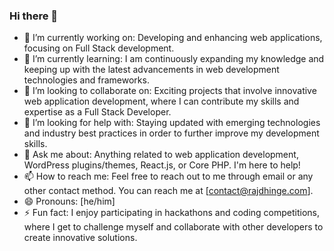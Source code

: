 ### Hi there 👋

- 🔭 I’m currently working on: Developing and enhancing web applications, focusing on Full Stack development.
- 🌱 I’m currently learning: I am continuously expanding my knowledge and keeping up with the latest advancements in web development technologies and frameworks.
- 👯 I’m looking to collaborate on: Exciting projects that involve innovative web application development, where I can contribute my skills and expertise as a Full Stack Developer.
- 🤔 I’m looking for help with: Staying updated with emerging technologies and industry best practices in order to further improve my development skills.
- 💬 Ask me about: Anything related to web application development, WordPress plugins/themes, React.js, or Core PHP. I'm here to help!
- 📫 How to reach me: Feel free to reach out to me through email or any other contact method. You can reach me at [contact@rajdhinge.com].
- 😄 Pronouns: [he/him]
- ⚡ Fun fact: I enjoy participating in hackathons and coding competitions, where I get to challenge myself and collaborate with other developers to create innovative solutions.

<!--
**RajDhinge/RajDhinge** is a ✨ _special_ ✨ repository because its `README.md` (this file) appears on your GitHub profile.

Here are some ideas to get you started:

- 🔭 I’m currently working on ...
- 🌱 I’m currently learning ...
- 👯 I’m looking to collaborate on ...
- 🤔 I’m looking for help with ...
- 💬 Ask me about ...
- 📫 How to reach me: ...
- 😄 Pronouns: ...
- ⚡ Fun fact: ...
-->
